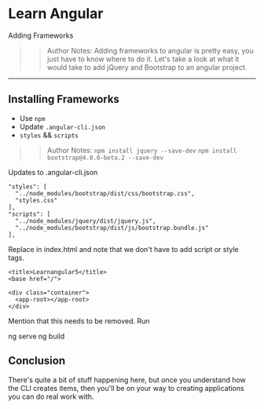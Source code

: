 <!-- .slide: data-state="title" -->
# Learn Angular
Adding Frameworks

> > Author Notes:
Adding frameworks to angular is pretty easy, you just have to know where to do it. Let's take a look at what it would take to add jQuery and Bootstrap to an angular project.

---

## Installing Frameworks
- Use `npm`
- Update `.angular-cli.json`
- `styles` && `scripts`

> > Author Notes:
`npm install jquery --save-dev`
`npm install bootstrap@4.0.0-beta.2 --save-dev`


Updates to .angular-cli.json

```
"styles": [
  "../node_modules/bootstrap/dist/css/bootstrap.css",
  "styles.css"
],
"scripts": [
  "../node_modules/jquery/dist/jquery.js",
  "../node_modules/bootstrap/dist/js/bootstrap.bundle.js"
],
```

Replace in index.html and note that we don't have to add script or style tags.

```
<title>Learnangular5</title>
<base href="/">

<div class="container">
  <app-root></app-root>
</div>
```

Mention that this needs to be removed. Run

ng serve
ng build

## Conclusion
There's quite a bit of stuff happening here, but once you understand how the CLI creates items, then you'll be on your way to creating applications you can do real work with.

